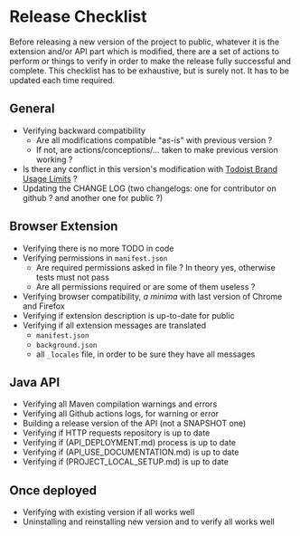 # Release Checklist

Before releasing a new version of the project to public, whatever it is the extension and/or API part which is modified, there are a set of actions to perform or things to verify in order to make the release fully successful and complete. This checklist has to be exhaustive, but is surely not. It has to be updated each time required.

## General

- Verifying backward compatibility
    - Are all modifications compatible "as-is" with previous version ?
    - If not, are actions/conceptions/... taken to make previous version working ?
- Is there any conflict in this version's modification with [Todoist Brand Usage Limits](https://developer.todoist.com/sync/v8/#brand-usage) ?
- Updating the CHANGE LOG (two changelogs: one for contributor on github ? and another one for public ?)

## Browser Extension

- Verifying there is no more TODO in code
- Verifying permissions in `manifest.json`
    - Are required permissions asked in file ? In theory yes, otherwise tests must not pass
    - Are all permissions required or are some of them useless ?
- Verifying browser compatibility, *a minima* with last version of Chrome and Firefox
- Verifying if extension description is up-to-date for public
- Verifying if all extension messages are translated
    - `manifest.json`
    - `background.json`
    - all `_locales` file, in order to be sure they have all messages

## Java API

- Verifying all Maven compilation warnings and errors
- Verifying all Github actions logs, for warning or error
- Building a release version of the API (not a SNAPSHOT one)
- Verifying if HTTP requests repository is up to date
- Verifying if (API_DEPLOYMENT.md) process is up to date
- Verifying if (API_USE_DOCUMENTATION.md) is up to date
- Verifying if (PROJECT_LOCAL_SETUP.md) is up to date

## Once deployed

- Verifying with existing version if all works well
- Uninstalling and reinstalling new version and to verify all works well